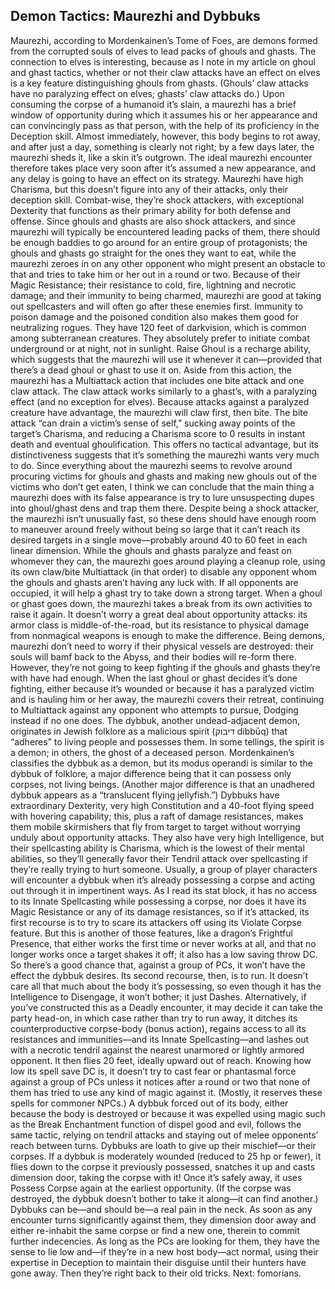 ## Demon Tactics: Maurezhi and Dybbuks

Maurezhi, according to Mordenkainen’s Tome of Foes, are demons formed from the corrupted souls of elves to lead packs of ghouls and ghasts. The connection to elves is interesting, because as I note in my article on ghoul and ghast tactics, whether or not their claw attacks have an effect on elves is a key feature distinguishing ghouls from ghasts. (Ghouls’ claw attacks have no paralyzing effect on elves; ghasts’ claw attacks do.)
Upon consuming the corpse of a humanoid it’s slain, a maurezhi has a brief window of opportunity during which it assumes his or her appearance and can convincingly pass as that person, with the help of its proficiency in the Deception skill. Almost immediately, however, this body begins to rot away, and after just a day, something is clearly not right; by a few days later, the maurezhi sheds it, like a skin it’s outgrown. The ideal maurezhi encounter therefore takes place very soon after it’s assumed a new appearance, and any delay is going to have an effect on its strategy.
Maurezhi have high Charisma, but this doesn’t figure into any of their attacks, only their deception skill. Combat-wise, they’re shock attackers, with exceptional Dexterity that functions as their primary ability for both defense and offense. Since ghouls and ghasts are also shock attackers, and since maurezhi will typically be encountered leading packs of them, there should be enough baddies to go around for an entire group of protagonists; the ghouls and ghasts go straight for the ones they want to eat, while the maurezhi zeroes in on any other opponent who might present an obstacle to that and tries to take him or her out in a round or two.
Because of their Magic Resistance; their resistance to cold, fire, lightning and necrotic damage; and their immunity to being charmed, maurezhi are good at taking out spellcasters and will often go after these enemies first. Immunity to poison damage and the poisoned condition also makes them good for neutralizing rogues. They have 120 feet of darkvision, which is common among subterranean creatures. They absolutely prefer to initiate combat underground or at night, not in sunlight.
Raise Ghoul is a recharge ability, which suggests that the maurezhi will use it whenever it can—provided that there’s a dead ghoul or ghast to use it on. Aside from this action, the maurezhi has a Multiattack action that includes one bite attack and one claw attack. The claw attack works similarly to a ghast’s, with a paralyzing effect (and no exception for elves). Because attacks against a paralyzed creature have advantage, the maurezhi will claw first, then bite. The bite attack “can drain a victim’s sense of self,” sucking away points of the target’s Charisma, and reducing a Charisma score to 0 results in instant death and eventual ghoulification. This offers no tactical advantage, but its distinctiveness suggests that it’s something the maurezhi wants very much to do.
Since everything about the maurezhi seems to revolve around procuring victims for ghouls and ghasts and making new ghouls out of the victims who don’t get eaten, I think we can conclude that the main thing a maurezhi does with its false appearance is try to lure unsuspecting dupes into ghoul/ghast dens and trap them there. Despite being a shock attacker, the maurezhi isn’t unusually fast, so these dens should have enough room to maneuver around freely without being so large that it can’t reach its desired targets in a single move—probably around 40 to 60 feet in each linear dimension.
While the ghouls and ghasts paralyze and feast on whomever they can, the maurezhi goes around playing a cleanup role, using its own claw/bite Multiattack (in that order) to disable any opponent whom the ghouls and ghasts aren’t having any luck with. If all opponents are occupied, it will help a ghast try to take down a strong target. When a ghoul or ghast goes down, the maurezhi takes a break from its own activities to raise it again. It doesn’t worry a great deal about opportunity attacks: its armor class is middle-of-the-road, but its resistance to physical damage from nonmagical weapons is enough to make the difference.
Being demons, maurezhi don’t need to worry if their physical vessels are destroyed: their souls will bamf back to the Abyss, and their bodies will re-form there. However, they’re not going to keep fighting if the ghouls and ghasts they’re with have had enough. When the last ghoul or ghast decides it’s done fighting, either because it’s wounded or because it has a paralyzed victim and is hauling him or her away, the maurezhi covers their retreat, continuing to Multiattack against any opponent who attempts to pursue, Dodging instead if no one does.
The dybbuk, another undead-adjacent demon, originates in Jewish folklore as a malicious spirit (דיבוק dibbūq) that “adheres” to living people and possesses them. In some tellings, the spirit is a demon; in others, the ghost of a deceased person. Mordenkainen’s classifies the dybbuk as a demon, but its modus operandi is similar to the dybbuk of folklore, a major difference being that it can possess only corpses, not living beings. (Another major difference is that an unadhered dybbuk appears as a “translucent flying jellyfish.”)
Dybbuks have extraordinary Dexterity, very high Constitution and a 40-foot flying speed with hovering capability; this, plus a raft of damage resistances, makes them mobile skirmishers that fly from target to target without worrying unduly about opportunity attacks. They also have very high Intelligence, but their spellcasting ability is Charisma, which is the lowest of their mental abilities, so they’ll generally favor their Tendril attack over spellcasting if they’re really trying to hurt someone.
Usually, a group of player characters will encounter a dybbuk when it’s already possessing a corpse and acting out through it in impertinent ways. As I read its stat block, it has no access to its Innate Spellcasting while possessing a corpse, nor does it have its Magic Resistance or any of its damage resistances, so if it’s attacked, its first recourse is to try to scare its attackers off using its Violate Corpse feature. But this is another of those features, like a dragon’s Frightful Presence, that either works the first time or never works at all, and that no longer works once a target shakes it off; it also has a low saving throw DC. So there’s a good chance that, against a group of PCs, it won’t have the effect the dybbuk desires.
Its second recourse, then, is to run. It doesn’t care all that much about the body it’s possessing, so even though it has the Intelligence to Disengage, it won’t bother; it just Dashes.
Alternatively, if you’ve constructed this as a Deadly encounter, it may decide it can take the party head-on, in which case rather than try to run away, it ditches its counterproductive corpse-body (bonus action), regains access to all its resistances and immunities—and its Innate Spellcasting—and lashes out with a necrotic tendril against the nearest unarmored or lightly armored opponent. It then flies 20 feet, ideally upward out of reach. Knowing how low its spell save DC is, it doesn’t try to cast fear or phantasmal force against a group of PCs unless it notices after a round or two that none of them has tried to use any kind of magic against it. (Mostly, it reserves these spells for commoner NPCs.) A dybbuk forced out of its body, either because the body is destroyed or because it was expelled using magic such as the Break Enchantment function of dispel good and evil, follows the same tactic, relying on tendril attacks and staying out of melee opponents’ reach between turns.
Dybbuks are loath to give up their mischief—or their corpses. If a dybbuk is moderately wounded (reduced to 25 hp or fewer), it flies down to the corpse it previously possessed, snatches it up and casts dimension door, taking the corpse with it! Once it’s safely away, it uses Possess Corpse again at the earliest opportunity. (If the corpse was destroyed, the dybbuk doesn’t bother to take it along—it can find another.)
Dybbuks can be—and should be—a real pain in the neck. As soon as any encounter turns significantly against them, they dimension door away and either re-inhabit the same corpse or find a new one, therein to commit further indecencies. As long as the PCs are looking for them, they have the sense to lie low and—if they’re in a new host body—act normal, using their expertise in Deception to maintain their disguise until their hunters have gone away. Then they’re right back to their old tricks.
Next: fomorians.

